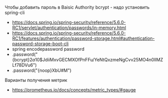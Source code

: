 Чтобы добавить пароль в Baisic Authority bcrypt - надо установить spring-cli
- https://docs.spring.io/spring-security/reference/5.6.0-RC1/servlet/authentication/passwords/in-memory.html
- https://docs.spring.io/spring-security/reference/5.6.0-RC1/features/authentication/password-storage.html#authentication-password-storage-boot-cli
- spring encodepassword password
- .password("{bcrypt}$2a$10$JdiiMxvGECMXOfPnFFu/YeNtQxzmeNgCvv25MO4n0llMZLf78DVu6")
- .password("{noop}XbU#M")

Варианты получения метрик
- https://prometheus.io/docs/concepts/metric_types/#gauge